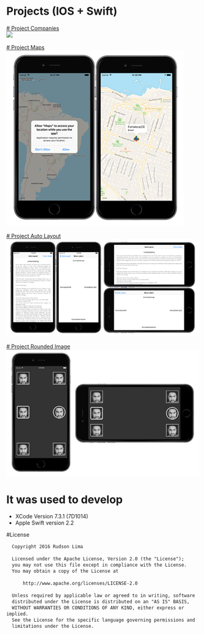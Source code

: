 # Projects (IOS + Swift)

<a href="https://github.com/rudsonlive/companies-ios"># Project Companies</a><br>
<img src="https://github.com/rudsonlive/companies-ios/blob/master/Image/image_companies.png"><br>

<a href="https://github.com/rudsonlive/maps-ios"># Project Maps</a><br>
<img src="https://github.com/rudsonlive/maps-ios/blob/master/Image/image_maps.png"><br>

<a href="https://github.com/rudsonlive/autolayout-ios"># Project Auto Layout</a><br>
<img src="https://github.com/rudsonlive/autolayout-ios/blob/master/Image/image_auto_layout.png"><br>

<a href="https://github.com/rudsonlive/rounded-image-ios"># Project Rounded Image</a><br>
<img src="https://github.com/rudsonlive/rounded-image-ios/blob/master/Image/image_rounded.png"><br>

# It was used to develop
  - XCode Version 7.3.1 (7D1014)
  - Apple Swift version 2.2

#License
```
  Copyright 2016 Rudson Lima
 
  Licensed under the Apache License, Version 2.0 (the "License");
  you may not use this file except in compliance with the License.
  You may obtain a copy of the License at
 
      http://www.apache.org/licenses/LICENSE-2.0
 
  Unless required by applicable law or agreed to in writing, software
  distributed under the License is distributed on an "AS IS" BASIS,
  WITHOUT WARRANTIES OR CONDITIONS OF ANY KIND, either express or implied.
  See the License for the specific language governing permissions and
  limitations under the License.
 
````

